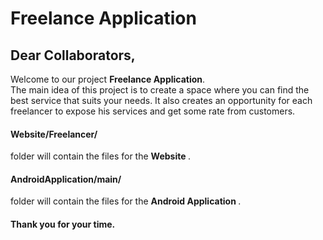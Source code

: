 # Freelance Application
## Dear Collaborators,
Welcome to our project <b>Freelance Application</b>.<br>
The main idea of this project is to create a space where you can find the best service that suits your needs. It also creates an opportunity for each freelancer to expose his services and get some rate from customers.

#### Website/Freelancer/
folder will contain the files for the <b> Website </b>.

#### AndroidApplication/main/
folder will contain the files for the <b> Android Application </b>.

#### Thank you for your time.
